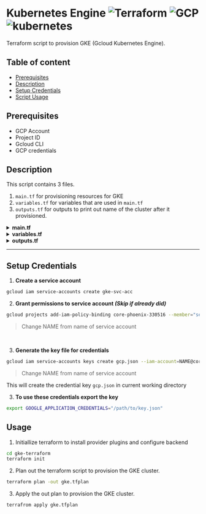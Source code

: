 # Kubernetes Engine ![Terraform](https://www.vectorlogo.zone/logos/terraformio/terraformio-icon.svg) ![GCP](https://www.vectorlogo.zone/logos/google_cloud/google_cloud-icon.svg) ![kubernetes](https://www.vectorlogo.zone/logos/kubernetes/kubernetes-icon.svg)

Terraform script to provision GKE (Gcloud Kubernetes Engine). 

## Table of content

* [Prerequisites](#Prerequisites)
* [Description](#Description)
* [Setup Credentials](#Setup-Credentials)
* [Script Usage](#usage)

## Prerequisites

* GCP Account
* Project ID
* Gcloud CLI
* GCP credentials

## Description

This script contains 3 files.
1. `main.tf` for provisioning resources for GKE
2. `variables.tf` for variables that are used in `main.tf`
3. `outputs.tf` for outputs to print out name of the cluster after it provisioned.

<details><summary><strong>main.tf</strong></summary>
In `main.tf` we have our gke module which is terraform own module for kubernetes engine.

```hcl
... 
module "gke" {
  source                 = "terraform-google-modules/kubernetes-engine/google//modules/private-cluster"
  project_id             = var.project_id
  name                   = "${var.cluster_name}-${var.env_name}"
  regional               = false
  region                 = var.region
  zones                  = ["us-central1-c"]
  network                = module.gcp-network.network_name
  subnetwork             = module.gcp-network.subnets_names[0]
  ip_range_pods          = var.ip_range_pods_name
  ip_range_services      = var.ip_range_services_name
  node_pools = [
    {
      name                      = "node-pool"
      machine_type              = "n1-standard-2"
      node_locations            = "us-central1-c"
      min_count                 = var.minnode
      max_count                 = var.maxnode
      disk_size_gb              = var.disksize
    },
  ]
}
```
This module is predefined module of terraform for GKE cluster. 
</details>

<details><summary><strong>variables.tf</strong></summary>

In `variables.tf` we have defined all variables that are used in proviosing our cluster.

```hcl
variable "project_id" {
  description = "The project ID to host the cluster in"
  default = "sonarqube-289802"
}
variable "region" {
  description = "The region to host the cluster in"
  default     = "us-central1"
}
...
variable "disksize" {
  description = "Disk Size in GB"
  default = 10
}
```
where we have variables

* `project_id` for Project ID in which GKE is provisioned.
* `cluster_name` Will be our name of GKE cluster
* `env_name` The environment/namespace for GKE cluster
* `region` Region to host the cluster
* `zones` Cluster zone of nodes
* `network` The name of VPC network created to host the cluster
* `subnetwork` The name of subnetwork created to host the cluster
* `ip_range_pods_name` The name of secondary ip range to use for pods
* `ip_range_services_name` The name of secondary ip range to use for service
* `service-account-id` The ID of our service account in GCP
* `disksize` The size of disk of nodes in GB
* `minnode` The minimum number of nodes
* `maxnode` The maximum number of nodes

</details>





<details><summary><strong>outputs.tf</strong></summary>

In `outputs.tf` we have variables to output when our GKE cluster is provisioned

```hcl
output "cluster_name" {
  description = "Cluster name"
  value       = module.gke.name
}
```

* `cluster_name` Output will be our name of cluster created

</details>

---
## Setup Credentials

1. **Create a service account**

```bash
gcloud iam service-accounts create gke-svc-acc
```

2. **Grant permissions to service account _(Skip if already did)_**

```bash
gcloud projects add-iam-policy-binding core-phoenix-330516 --member="serviceAccount:NAME@core-phoenix-330516.iam.gserviceaccount.com" --role="roles/owner"
```
> Change NAME from name of service account

<br>

3. **Generate the key file for credentials**

```bash
gcloud iam service-accounts keys create gcp.json --iam-account=NAME@core-phoenix-330516.iam.gserviceaccount.com
```
> Change NAME from name of service account

This will create the credential key `gcp.json` in current working directory

3. **To use these credentials export the key**

```bash
export GOOGLE_APPLICATION_CREDENTIALS="/path/to/key.json"
```
## Usage 

1. Initiallize terraform to install provider plugins and configure backend

```bash
cd gke-terraform
terraform init
```

 2. Plan out the terraform script to provision the GKE cluster.

 ```bash
terraform plan -out gke.tfplan
 ```
 3. Apply the out plan to provision the GKE cluster. 

```bash
terrafrom apply gke.tfplan
```
